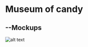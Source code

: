 # Museum of candy

--Mockups
---
![alt text](https://github.com/debanjan-exe/museum-of-candy/blob/main/mockup-4.jpg?raw=true)

